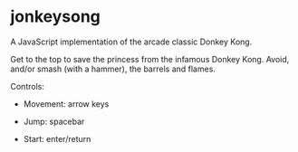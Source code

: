# jonkeysong

A JavaScript implementation of the arcade classic Donkey Kong.

Get to the top to save the princess from the infamous Donkey Kong. Avoid, and/or smash (with a hammer), the barrels and flames. 

Controls:

- Movement: arrow keys
- Jump: spacebar

- Start: enter/return
